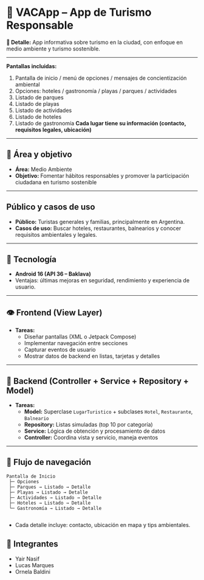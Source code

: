 # 🌿 VACApp – App de Turismo Responsable

**📝 Detalle:** App informativa sobre turismo en la ciudad, con enfoque en medio ambiente y turismo sostenible.

---

**Pantallas incluidas:**
1. Pantalla de inicio / menú de opciones / mensajes de concientización ambiental
2. Opciones: hoteles / gastronomía / playas / parques / actividades
3. Listado de parques
4. Listado de playas
4. Listado de actividades
4. Listado de hoteles
4. Listado de gastronomía
**Cada lugar tiene su información (contacto, requisitos legales, ubicación)**
---

## 🌱 Área y objetivo

- **Área:** Medio Ambiente  
- **Objetivo:** Fomentar hábitos responsables y promover la participación ciudadana en turismo sostenible

---

##  Público y casos de uso

- **Público:** Turistas generales y familias, principalmente en Argentina.  
- **Casos de uso:** Buscar hoteles, restaurantes, balnearios y conocer requisitos ambientales y legales.

---

## 📱 Tecnología

- **Android 16 (API 36 – Baklava)**  
- Ventajas: últimas mejoras en seguridad, rendimiento y experiencia de usuario.

---

## 👁️ Frontend (View Layer)

- **Tareas:**
  - Diseñar pantallas (XML o Jetpack Compose)  
  - Implementar navegación entre secciones  
  - Capturar eventos de usuario  
  - Mostrar datos de backend en listas, tarjetas y detalles

---

## 🧠 Backend (Controller + Service + Repository + Model)

- **Tareas:**
  - **Model:** Superclase `LugarTuristico` + subclases `Hotel`, `Restaurante`, `Balneario`  
  - **Repository:** Listas simuladas (top 10 por categoría)  
  - **Service:** Lógica de obtención y procesamiento de datos  
  - **Controller:** Coordina vista y servicio, maneja eventos

---

## 🔄 Flujo de navegación

```text
Pantalla de Inicio
 ├─ Opciones 
 ├─ Parques → Listado → Detalle
 ├─ Playas → Listado → Detalle
 ├─ Actividades → Listado → Detalle
 ├─ Hoteles → Listado → Detalle
 └─ Gastronomía → Listado → Detalle
 
```  

- Cada detalle incluye: contacto, ubicación en mapa y tips ambientales.

## 👥 Integrantes

- Yair Nasif
- Lucas Marques
- Ornela Baldini

